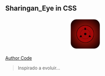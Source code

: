## Sharingan_Eye in CSS

<p align="center">
  <img width="100" height="100" src="/assets/img/logo.png">
</p>

[Author Code](https://github.com/JefersonLucas/the-sharingan-eye)

> Inspirado a evoluir...
